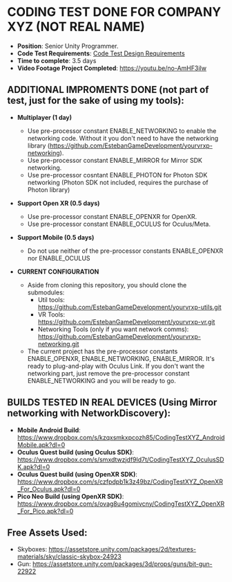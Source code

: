 # CODING TEST DONE FOR COMPANY XYZ (NOT REAL NAME)

* **Position**: Senior Unity Programmer.
* **Code Test Requirements**: [Code Test Design Requirements](https://github.com/EstebanGameDevelopment/CodingTestXYZ/blob/6c4a7b6e984e04b49c02525b988b947808808231/Documents/Coding%20Test%20Company%20XYZ%20(en).pdf)
* **Time to complete**: 3.5 days
* **Video Footage Project Completed**: https://youtu.be/no-AmHF3iIw

## ADDITIONAL IMPROMENTS DONE (not part of test, just for the sake of using my tools):

* **Multiplayer (1 day)**
	* Use pre-processor constant ENABLE_NETWORKING to enable the networking code. Without it you don't need to have the networking library (https://github.com/EstebanGameDevelopment/yourvrxp-networking).
	* Use pre-processor constant ENABLE_MIRROR for Mirror SDK networking.
	* Use pre-processor cosntant ENABLE_PHOTON for Photon SDK networking (Photon SDK not included, requires the purchase of Photon library)
* **Support Open XR (0.5 days)**
	* Use pre-processor constant ENABLE_OPENXR for OpenXR.
	* Use pre-processor constant ENABLE_OCULUS for Oculus/Meta.
* **Support Mobile (0.5 days)**
	* Do not use neither of the pre-processor constants ENABLE_OPENXR nor ENABLE_OCULUS
	
* **CURRENT CONFIGURATION**
	* Aside from cloning this repository, you should clone the submodules:
		* Util tools: https://github.com/EstebanGameDevelopment/yourvrxp-utils.git
		* VR Tools: https://github.com/EstebanGameDevelopment/yourvrxp-vr.git
		* Networking Tools (only if you want network comms): https://github.com/EstebanGameDevelopment/yourvrxp-networking.git
	* The current project has the pre-processor constants ENABLE_OPENXR, ENABLE_NETWORKING, ENABLE_MIRROR. It's ready to plug-and-play with Oculus Link. If you don't want the networking part, just remove the pre-processor constant ENABLE_NETWORKING and you will be ready to go.
	
## BUILDS TESTED IN REAL DEVICES (Using Mirror networking with NetworkDiscovery):

* **Mobile Android Build**: https://www.dropbox.com/s/kzqxsmkxpcozh85/CodingTestXYZ_AndroidMobile.apk?dl=0
* **Oculus Quest build (using Oculus SDK)**: https://www.dropbox.com/s/smxdtwzjdf9ld7t/CodingTestXYZ_OculusSDK.apk?dl=0
* **Oculus Quest build (using OpenXR SDK)**: https://www.dropbox.com/s/czfpdpb1k3z49bz/CodingTestXYZ_OpenXR_For_Oculus.apk?dl=0
* **Pico Neo Build (using OpenXR SDK)**: https://www.dropbox.com/s/ovag8u4gomivcny/CodingTestXYZ_OpenXR_For_Pico.apk?dl=0

## Free Assets Used:

* Skyboxes: https://assetstore.unity.com/packages/2d/textures-materials/sky/classic-skybox-24923
* Gun: https://assetstore.unity.com/packages/3d/props/guns/bit-gun-22922
